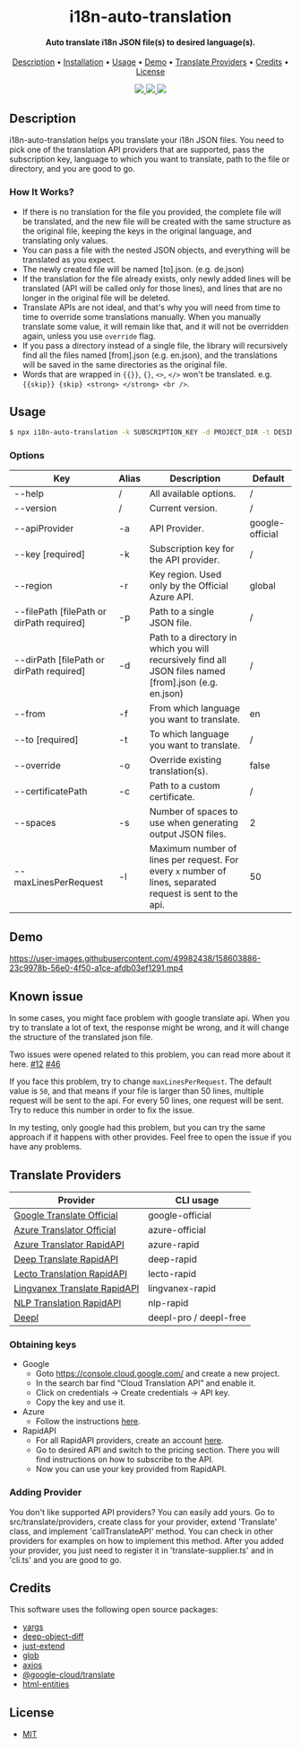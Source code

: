 <h1 align="center">
  <br>
  i18n-auto-translation
  <br>
</h1>

<h4 align="center">Auto translate i18n JSON file(s) to desired language(s).</h4>

<p align="center">
  <a href="#description">Description</a> •
  <a href="#installation">Installation</a> •
  <a href="#usage">Usage</a> •
  <a href="#demo">Demo</a> •
  <a href="#translate-providers">Translate Providers</a> •
  <a href="#credits">Credits</a> •
  <a href="#license">License</a>
</p>

<p align="center">
  <a href="https://github.com/while1618/i18n-auto-translation/actions/workflows/build.yml" alt="Build">
    <img src="https://github.com/while1618/i18n-auto-translation/actions/workflows/build.yml/badge.svg" />
  </a>
  <a href="https://www.npmjs.com/package/i18n-auto-translation" alt="NPM Version">
    <img src="https://img.shields.io/badge/npm-v1.7.1-blue" />
  </a>
  <a href="LICENSE" alt="License">
    <img src="https://img.shields.io/github/license/while1618/i18n-auto-translation" />
  </a>
</p>
  
## Description

i18n-auto-translation helps you translate your i18n JSON files. You need to pick one of the translation API providers that are supported, pass the subscription key, language to which you want to translate, path to the file or directory, and you are good to go.

### How It Works?

- If there is no translation for the file you provided, the complete file will be translated, and the new file will be created with the same structure as the original file, keeping the keys in the original language, and translating only values.
- You can pass a file with the nested JSON objects, and everything will be translated as you expect.
- The newly created file will be named [to].json. (e.g. de.json)
- If the translation for the file already exists, only newly added lines will be translated (API will be called only for those lines), and lines that are no longer in the original file will be deleted.
- Translate APIs are not ideal, and that's why you will need from time to time to override some translations manually. When you manually translate some value, it will remain like that, and it will not be overridden again, unless you use `override` flag.
- If you pass a directory instead of a single file, the library will recursively find all the files named [from].json (e.g. en.json), and the translations will be saved in the same directories as the original file.
- Words that are wrapped in `{{}}`, `{}`, `<>`, `</>` won't be translated. e.g. `{{skip}} {skip} <strong> </strong> <br />`.

## Usage

```bash
$ npx i18n-auto-translation -k SUBSCRIPTION_KEY -d PROJECT_DIR -t DESIRED_LANGUAGE
```

### Options

| Key                                       | Alias | Description                                                                                               | Default         |
| ----------------------------------------- | ----- | --------------------------------------------------------------------------------------------------------- | --------------- |
| --help                                    | /     | All available options.                                                                                    | /               |
| --version                                 | /     | Current version.                                                                                          | /               |
| --apiProvider                             | -a    | API Provider.                                                                                             | google-official |
| --key [required]                          | -k    | Subscription key for the API provider.                                                                    | /               |
| --region                                  | -r    | Key region. Used only by the Official Azure API.                                                          | global          |
| --filePath [filePath or dirPath required] | -p    | Path to a single JSON file.                                                                               | /               |
| --dirPath [filePath or dirPath required]  | -d    | Path to a directory in which you will recursively find all JSON files named [from].json (e.g. en.json)    | /               |
| --from                                    | -f    | From which language you want to translate.                                                                | en              |
| --to [required]                           | -t    | To which language you want to translate.                                                                  | /               |
| --override                                | -o    | Override existing translation(s).                                                                         | false           |
| --certificatePath                         | -c    | Path to a custom certificate.                                                                             | /               |
| --spaces                                  | -s    | Number of spaces to use when generating output JSON files.                                                | 2               |
| --maxLinesPerRequest                      | -l    | Maximum number of lines per request. For every `x` number of lines, separated request is sent to the api. | 50              |

## Demo

https://user-images.githubusercontent.com/49982438/158603886-23c9978b-56e0-4f50-a1ce-afdb03ef1291.mp4

## Known issue

In some cases, you might face problem with google translate api. When you try to translate a lot of text, the response might be wrong, and it will change the structure of the translated json file.

Two issues were opened related to this problem, you can read more about it here. [#12](https://github.com/while1618/i18n-auto-translation/issues/12) [#46](https://github.com/while1618/i18n-auto-translation/issues/46)

If you face this problem, try to change `maxLinesPerRequest`. The default value is `50`, and that means if your file is larger than 50 lines, multiple request will be sent to the api. For every 50 lines, one request will be sent. Try to reduce this number in order to fix the issue.

In my testing, only google had this problem, but you can try the same approach if it happens with other provides. Feel free to open the issue if you have any problems.

## Translate Providers

| Provider                                                                                                                          | CLI usage              |
| --------------------------------------------------------------------------------------------------------------------------------- | ---------------------- |
| [Google Translate Official](https://cloud.google.com/translate/)                                                                  | google-official        |
| [Azure Translator Official](https://azure.microsoft.com/en-us/services/cognitive-services/translator/)                            | azure-official         |
| [Azure Translator RapidAPI](https://rapidapi.com/microsoft-azure-org-microsoft-cognitive-services/api/microsoft-translator-text/) | azure-rapid            |
| [Deep Translate RapidAPI](https://rapidapi.com/gatzuma/api/deep-translate1/)                                                      | deep-rapid             |
| [Lecto Translation RapidAPI](https://rapidapi.com/lecto-lecto-default/api/lecto-translation/)                                     | lecto-rapid            |
| [Lingvanex Translate RapidAPI](https://rapidapi.com/Lingvanex/api/lingvanex-translate/)                                           | lingvanex-rapid        |
| [NLP Translation RapidAPI](https://rapidapi.com/gofitech/api/nlp-translation/)                                                    | nlp-rapid              |
| [Deepl](https://www.deepl.com/pro-api?cta=header-pro-api)                                                                         | deepl-pro / deepl-free |

### Obtaining keys

- Google
  - Goto https://console.cloud.google.com/ and create a new project.
  - In the search bar find “Cloud Translation API” and enable it.
  - Click on credentials -> Create credentials -> API key.
  - Copy the key and use it.
- Azure
  - Follow the instructions [here](https://docs.microsoft.com/en-us/azure/cognitive-services/translator/quickstart-translator?tabs=nodejs#prerequisites).
- RapidAPI
  - For all RapidAPI providers, create an account [here](https://rapidapi.com/).
  - Go to desired API and switch to the pricing section. There you will find instructions on how to subscribe to the API.
  - Now you can use your key provided from RapidAPI.

### Adding Provider

You don't like supported API providers? You can easily add yours. Go to src/translate/providers, create class for your provider, extend 'Translate' class, and implement 'callTranslateAPI' method. You can check in other providers for examples on how to implement this method. After you added your provider, you just need to register it in 'translate-supplier.ts' and in 'cli.ts' and you are good to go.

## Credits

This software uses the following open source packages:

- [yargs](https://github.com/yargs/yargs)
- [deep-object-diff](https://github.com/mattphillips/deep-object-diff)
- [just-extend](https://github.com/angus-c/just)
- [glob](https://github.com/isaacs/node-glob)
- [axios](https://github.com/axios/axios)
- [@google-cloud/translate](https://github.com/googleapis/nodejs-translate)
- [html-entities](https://github.com/mdevils/html-entities)

## License

- [MIT](LICENSE)
